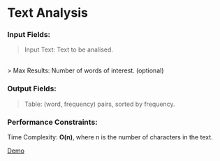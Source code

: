 Text Analysis 
===================

### Input Fields:

> Input Text: Text to be analised.
<br>
> Max Results: Number of words of interest. (optional)

### Output Fields:

> Table: (word, frequency) pairs, sorted by frequency.

### Performance Constraints:

Time Complexity: __O(n)__, where n is the number of characters in the text.

[Demo](https://filangel.github.io/text) 